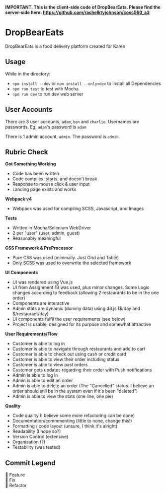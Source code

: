 **IMPORTANT. This is the client-side code of DropBearEats. Please find the server-side here: https://github.com/rachelktyjohnson/cosc560_a3**

# DropBearEats

DropBearEats is a food delivery platform created for Karen

## Usage
While in the directory:
- `npm install --dev` or `npm install --only=dev` to install all Dependencies
- `npm run test` to test with Mocha
- `npm run dev` to run dev web server

## User Accounts
There are 3 user accounts, `adam`, `ben` and `charlie`. Usernames are passwords. Eg, `adam`'s password is `adam`

There is 1 admin account, `admin`. The password is `admin`.

## Rubric Check
**Got Something Working**
- Code has been written
- Code compiles, starts, and doesn't break
- Response to mouse click & user input
- Landing page exists and works

**Webpack v4**
- Webpack was used for compiling SCSS, Javascript, and Images

**Tests**
- Written in Mocha/Selenium WebDriver
- 2 per "user" (user, admin, guest)
- Reasonably meaningful

**CSS Framework & PreProcessor**
- Pure CSS was used (minimally. Just Grid and Table)
- Only SCSS was used to overwrite the selected framework

**UI Components**
- UI was rendered using Vue.js
- UI from Assignment 1B was used, plus minor changes. Some Logic changes according to feedback (allowing 2 restaurants to be in the one order)
- Components are interactive
- Admin stats are dynamic (dummy data) using d3.js ($/day and $/restaurant/day)
- UI components fulfil the user requirements (see below)
- Project is usable, designed for its purpose and somewhat attractive

**User Requirements/Flow**
- Customer is able to log in
- Customer is able to navigate through restaurants and add to cart
- Customer is able to check out using cash or credit card
- Customer is able to view their order including status
- Customer is able to view past orders
- Customer gets updates regarding their order with Push notifications
- Admin is able to log in
- Admin is able to edit an order
- Admin is able to delete an order (The "Cancelled" status. I believe an order should still be in the system even if it's been "deleted")
- Admin is able to view the stats (one line, one pie)

**Quality**
- Code quality (I believe some more refactoring can be done)
- Documentation/commmenting (little to none, change this!)
- Formatting / code layout (unsure, I think it's alright)
- Readability (I hope so?)
- Version Control (extensive)
- Organisation (?)
- Testability (was tested)

## Commit Legend
:hammer: Feature  
:wrench: Fix  
:nut_and_bolt: Refactor  
